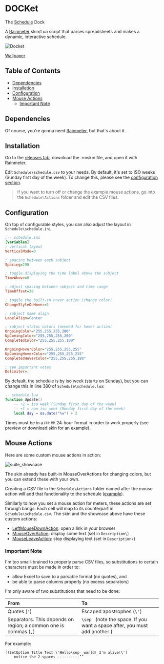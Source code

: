 # DOCKet

The [Schedule](https://www.merriam-webster.com/thesaurus/docket) Dock

A [Rainmeter](https://www.rainmeter.net/) skin/Lua script that parses spreadsheets and makes a dynamic, interactive schedule.

![Docket](https://user-images.githubusercontent.com/27886422/174475965-24ba51c9-3f0b-4630-89aa-5a5bd62a2d2f.png)

[Wallpaper](https://www.deviantart.com/aaronolive/art/Firewatch-Mods-619259473)

## Table of Contents

* [Dependencies](#dependencies)
* [Installation](#installation)
* [Configuration](#configuration)
* [Mouse Actions](#mouse-actions)
  * [Important Note](#important-note)

## Dependencies

Of course, you're gonna need [Rainmeter](https://www.rainmeter.net/), but that's about it.

## Installation

Go to the [releases tab](https://github.com/ChuseCubr/RM-Docket/releases), download the .rmskin file, and open it with Rainmeter.

Edit `Schedule\schedule.csv` to your needs. By default, it's set to ISO weeks (Sunday first day of the week). To change this, please see the [configuration section](#configuration).

> If you want to turn off or change the example mouse actions, go into the `Schedule\Actions` folder and edit the CSV files.

## Configuration

On top of configurable styles, you can also adjust the layout in `Schedule\schedule.ini`

```ini
;-- schedule.ini
[Variables]
; vertical layout
VerticalMode=0

; spacing between each subject
Spacing=200

; toggle displaying the time label above the subject
TimeAbove=0

; adjust spacing between subject and time range
TimeOffset=30

; toggle the built-in hover action (change color)
ChangeStyleOnHover=1

; subject name align
LabelAlign=Center

; subject status colors (needed for hover action)
OngoingColor="255,255,255,200"
UpComingColor="255,255,255,200"
CompletedColor="255,255,255,100"

OngoingHoverColor="255,255,255,255"
UpComingHoverColor="255,255,255,255"
CompletedHoverColor="255,255,255,180"

; see important notes
Delimiter=,
```

By default, the schedule is by iso week (starts on Sunday), but you can change this in line 380 of `Schedule\schedule.lua`:

```lua
-- schedule.lua
function Update()
    -- +2 = iso week (Sunday first day of the week)
    -- +1 = non iso week (Monday first day of the week)
    local day = os.date("%w") + 2
```

Times must be in a `HH:MM` 24-hour format in order to work properly (see preview or download skin for an example).

## Mouse Actions

Here are some custom mouse actions in action:

![suite_showcase](https://user-images.githubusercontent.com/27886422/159912205-dd269250-f1c4-47ee-b858-f598084b8074.gif)

The skin already has built-in MouseOverActions for changing colors, but you can extend these with your own.

Creating a CSV file in the `Schedule\Actions` folder named after the mouse action will add that functionality to the schedule ([example](https://github.com/ChuseCubr/RM-Docket/tree/main/Schedule/Actions)).

Similarly to how you set a mouse action for meters, these actions are set through bangs. Each cell will map to its counterpart in `Schedule\schedule.csv`. The skin and the showcase above have these custom actions:

* [LeftMouseDownAction](https://github.com/ChuseCubr/RM-Docket/blob/main/Schedule/Actions/LeftMouseDownAction.csv): open a link in your browser
* [MouseOverAction](https://github.com/ChuseCubr/RM-Docket/blob/main/Schedule/Actions/MouseOverAction.csv): display some text (set in `Description\`)
* [MouseLeaveAction](https://github.com/ChuseCubr/RM-Docket/blob/main/Schedule/Actions/MouseLeaveAction.csv): stop displaying text (set in `Description\`)

### Important Note

I'm too small-brained to properly parse CSV files, so substitutions to certain characters must be made in order to:

* allow Excel to save to a parsable format (no quotes), and
* be able to parse columns properly (no excess separators)

I'm only aware of two substitutions that need to be done:

| From | To |
|:--|:--|
| Quotes (`"`) | Escaped apostrophes (`\'`) |
| Separators. This depends on region; a common one is commas (`,`) | `\sep ` (note the space. If you want a space after, you must add another.) |

For example:

```
[!SetOption Title Text \'Hello\sep  world! I'm alive!\']
    notice the 2 spaces ----------^^
```
